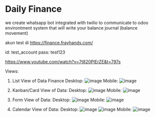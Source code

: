 # Daily Finance

we create whatsapp bot integrated with twilio to communicate to odoo environtment
system that will write your balance journal (balance movement)

akun test di https://finance.frayhands.com/

id: test_account
pass: test123

https://www.youtube.com/watch?v=7t820PlErZE&t=797s

Views:
1. List View of Data Finance
Desktop:
![image](https://user-images.githubusercontent.com/40462921/151793933-b96b6a2b-07b9-4e39-9b8c-3869c8aaf97f.png)
Mobile:
![image](https://user-images.githubusercontent.com/40462921/151794154-eb1983f7-c34c-468b-b350-2daf19c4b5b3.png)

2. Kanban/Card View of Data:
Desktop:
![image](https://user-images.githubusercontent.com/40462921/151794069-bffceeb1-cfd8-4f0a-bb3f-0e6620c208f4.png)
Mobile:
![image](https://user-images.githubusercontent.com/40462921/151794107-ee3182c8-a465-4d43-b95d-1d062c9f6cdb.png)

3. Form View of Data:
Desktop:
![image](https://user-images.githubusercontent.com/40462921/151794275-a8ac49e6-e916-4a3d-83af-eb7e10b00624.png)
Mobile:
![image](https://user-images.githubusercontent.com/40462921/151794217-ee84f747-9d22-4d64-8774-fe25c85090f7.png)

4. Calendar View of Data:
Desktop:
![image](https://user-images.githubusercontent.com/40462921/151803541-32e9f586-b79a-46cb-b356-5ce8234c14ae.png)
![image](https://user-images.githubusercontent.com/40462921/151803602-09b257a2-59b1-447a-848c-ff371a8c53b5.png)
Mobile:
![image](https://user-images.githubusercontent.com/40462921/151807684-ff7fa2ef-3baf-4199-bffe-8efcad58e06c.png)

